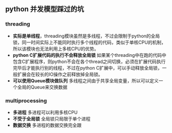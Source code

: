 ## python 并发模型踩过的坑

### threading


* **实际是单线程**，threading模块虽然是多线程，不过会限制于python的全局锁，同一时间实际上不能同时执行多个线程的代码，类似于单核CPU的机制，所以该模块也无法利用上多核CPU的优势。
* **python C扩展代码的执行不会释放全局锁** 如果某个threading中在跑的代码中包含C扩展程序，则python不会在各个thread之间切换，必须在扩展代码执行完毕后才能执行别的线程，不过在python C扩展中，可以手动释放全局锁，一般扩展会在较长的IO操作之前释放掉全局锁。
* **可以使用Queue模块做队列** 多线程之间由于共享全局变量，所以可以定义一个全局的Queue来交换数据


### multiprocessing

* **多进程** 多进程可以利用多核CPU
* **不受于全局锁** 全局锁只局限于单个进程
* **数据交换** 多进程的数据交换完全跟
